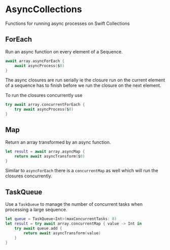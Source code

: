 # AsyncCollections

Functions for running async processes on Swift Collections

## ForEach

Run an async function on every element of a Sequence.
```swift
await array.asyncForEach {
    await asyncProcess($0)
}
```
The async closures are run serially ie the closure run on the current element of a sequence has to finish before we run the closure on the next element.

To run the closures concurrently use
```swift
try await array.concurrentForEach {
    try await asyncProcess($0)
}
```

## Map

Return an array transformed by an async function. 
```swift
let result = await array.asyncMap {
    return await asyncTransform($0)
}
```
Similar to `asyncForEach` there is a `concurrentMap` as well which will run the closures concurrently.

## TaskQueue

Use a `TaskQueue` to manage the number of concurrent tasks when processing a large sequence. 

```swift
let queue = TaskQueue<Int>(maxConcurrentTasks: 8)
let result = try await array.concurrentMap { value -> Int in
    try await queue.add {
        return await asyncTransform(value)
    }
}
```
